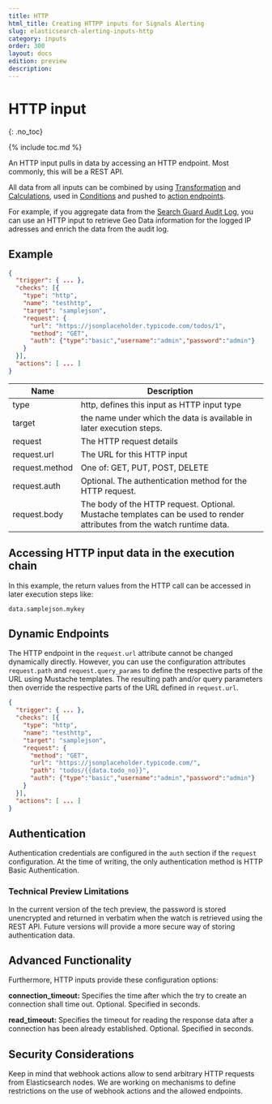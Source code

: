 ```yaml
---
title: HTTP
html_title: Creating HTTPP inputs for Signals Alerting
slug: elasticsearch-alerting-inputs-http
category: inputs
order: 300
layout: docs
edition: preview
description: 
---
```


<!--- Copyright 2019 floragunn GmbH -->

# HTTP input
{: .no_toc}

{% include toc.md %}


An HTTP input pulls in data by accessing an HTTP endpoint. Most commonly, this will be a REST API. 

All data from all inputs can be combined by using [Transformation](transformations_transformations.md) and [Calculations](transformations_calculations.md), used in [Conditions](conditions.md) and pushed to [action endpoints](actions.md).

For example, if you aggregate data from the [Search Guard Audit Log](auditlog), you can  use an HTTP input to retrieve Geo Data information for the logged IP adresses and enrich the data from the audit log.

## Example

```json
{
  "trigger": { ... },
  "checks": [{
    "type": "http",
    "name": "testhttp",
    "target": "samplejson",
    "request": {
      "url": "https://jsonplaceholder.typicode.com/todos/1",
      "method": "GET",
      "auth": {"type":"basic","username":"admin","password":"admin"}
    }
  }],
  "actions": [ ... ]
}
```

| Name | Description |
|---|---|
| type | http, defines this input as HTTP input type|
| target | the name under which the data is available in later execution steps. |
| request | The HTTP request details |
| request.url | The URL for this HTTP input |
| request.method | One of: GET, PUT, POST, DELETE |
| request.auth | Optional. The authentication method for the HTTP request. |
| request.body | The body of the HTTP request. Optional. Mustache templates can be used to render attributes from the watch runtime data. |

## Accessing HTTP input data in the execution chain

In this example, the return values from the HTTP call can be accessed in later execution steps like:

```
data.samplejson.mykey
```

## Dynamic Endpoints

The HTTP endpoint in the `request.url` attribute cannot be changed dynamically directly. However, you can use the configuration attributes `request.path` and `request.query_params` to define the respective parts of the URL using Mustache templates. The resulting path and/or query parameters then override the respective parts of the URL defined in `request.url`.



```json
{
  "trigger": { ... },
  "checks": [{
    "type": "http",
    "name": "testhttp",
    "target": "samplejson",
    "request": {
      "method": "GET",
      "url": "https://jsonplaceholder.typicode.com/",
      "path": "todos/{{data.todo_no}}",
      "auth": {"type":"basic","username":"admin","password":"admin"}
    }
  }],
  "actions": [ ... ]
}
```


## Authentication

Authentication credentials are configured in the `auth` section if the `request` configuration. At the time of writing, the only authentication method is HTTP Basic Authentication.

### Technical Preview Limitations
In the current version of the tech preview, the password is stored unencrypted and returned in verbatim when the watch is retrieved using the REST API. Future versions will provide a more secure way of storing authentication data.

## Advanced Functionality

Furthermore, HTTP inputs provide these configuration options:

**connection_timeout:** Specifies the time after which the try to create an connection shall time out. Optional. Specified in seconds.

**read_timeout:** Specifies the timeout for reading the response data after a connection has been already established. Optional. Specified in seconds.

## Security Considerations

Keep in mind that webhook actions allow to send arbitrary HTTP requests from Elasticsearch nodes. We are working on mechanisms to define restrictions on the use of webhook actions and the allowed endpoints.
